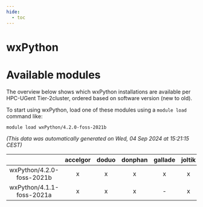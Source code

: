 ```yaml
---
hide:
  - toc
---
```


wxPython
========

# Available modules


The overview below shows which wxPython installations are available per HPC-UGent Tier-2cluster, ordered based on software version (new to old).

To start using wxPython, load one of these modules using a `module load` command like:

```shell
module load wxPython/4.2.0-foss-2021b
```

*(This data was automatically generated on Wed, 04 Sep 2024 at 15:21:15 CEST)*  

| |accelgor|doduo|donphan|gallade|joltik|shinx|skitty|
| :---: | :---: | :---: | :---: | :---: | :---: | :---: | :---: |
|wxPython/4.2.0-foss-2021b|x|x|x|x|x|-|x|
|wxPython/4.1.1-foss-2021a|x|x|x|-|x|-|x|
